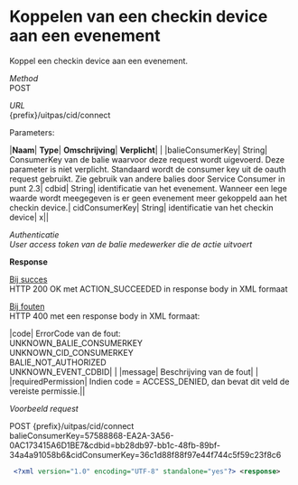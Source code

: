 ---
---

# Koppelen van een checkin device aan een evenement

Koppel een checkin device aan een evenement.

_Method_<br> POST

_URL_<br> {prefix}/uitpas/cid/connect

Parameters:

 

|**Naam**| **Type**| **Omschrijving**| **Verplicht**| |
|balieConsumerKey| String| ConsumerKey van de balie waarvoor deze request wordt uigevoerd. Deze parameter is niet verplicht. Standaard wordt de consumer key uit de oauth request gebruikt. Zie gebruik van andere balies door Service Consumer in punt 2.3| cdbid| String| identificatie van het evenement. Wanneer een lege waarde wordt meegegeven is er geen evenement meer gekoppeld aan het checkin device.| cidConsumerKey| String| identificatie van het checkin device| x||

_Authenticatie_<br> _User access token van de balie medewerker die de actie uitvoert_

**Response**

<u>Bij succes</u><br> HTTP 200 OK met ACTION\_SUCCEEDED in response body in XML formaat

<u>Bij fouten</u><br> HTTP 400 met een response body in XML formaat:

 

|code| ErrorCode van de fout:<br> UNKNOWN\_BALIE\_CONSUMERKEY<br> UNKNOWN\_CID\_CONSUMERKEY<br> BALIE\_NOT\_AUTHORIZED<br> UNKNOWN\_EVENT\_CDBID| |
|message| Beschrijving van de fout| |
|requiredPermission| Indien code = ACCESS\_DENIED, dan bevat dit veld de vereiste permissie.||

_Voorbeeld request_

POST {prefix}/uitpas/cid/connect<br> balieConsumerKey=57588868-EA2A-3A56-0AC173415A6D1BE7&cdbid=bb28db97-bb1c-48fb-89bf-34a4a91058b6&cidConsumerKey=36c1d88f88f97e44f744c5f59c23f8c6


~~~xml
 <?xml version="1.0" encoding="UTF-8" standalone="yes"?> <response>     <balies>         <balie>             <name>CC De Werf</name>             <id>57588868-EA2A-3A56-0AC173415A6D1BE7</id>         </balie>     </balies>     <cdbid>bb28db97-bb1c-48fb-89bf-34a4a91058b6</cdbid>     <consumerKey>36c1d88f88f97e44f744c5f59c23f8c6</consumerKey>     <name>CiD1</name>     <status>ACTIVE</status> </response>
~~~
